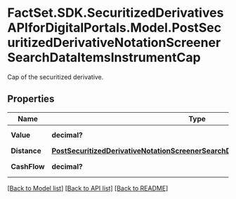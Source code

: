 # FactSet.SDK.SecuritizedDerivativesAPIforDigitalPortals.Model.PostSecuritizedDerivativeNotationScreenerSearchDataItemsInstrumentCap
Cap of the securitized derivative.

## Properties

Name | Type | Description | Notes
------------ | ------------- | ------------- | -------------
**Value** | **decimal?** | Value of the cap. | [optional] 
**Distance** | [**PostSecuritizedDerivativeNotationScreenerSearchDataItemsInstrumentCapDistance**](PostSecuritizedDerivativeNotationScreenerSearchDataItemsInstrumentCapDistance.md) |  | [optional] 
**CashFlow** | **decimal?** | Cash flow amount. | [optional] 

[[Back to Model list]](../README.md#documentation-for-models) [[Back to API list]](../README.md#documentation-for-api-endpoints) [[Back to README]](../README.md)

